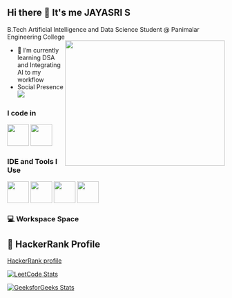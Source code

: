 ## Hi there 👋 It's me JAYASRI S

B.Tech Artificial Intelligence and Data Science Student @ Panimalar Engineering College
<img align="right" width="370" height="290" src="https://i.pinimg.com/originals/47/f0/34/47f0342cec72b800463bf003eac1257e.gif">                                               
- 🌱 I’m currently learning DSA and  Integrating AI to my workflow
- Social Presence
 <br /> [<img src="https://img.shields.io/badge/LinkedIn-0077B5?style=for-the-badge&logo=linkedin&logoColor=white" />](https://www.linkedin.com/in/i-am-jayasri-s/) 
### I code in
<img height="50" width="50" src="https://img.icons8.com/color/48/000000/python.png" />   <img height="50" width="50" src="https://img.icons8.com/color/48/000000/java-coffee-cup-logo.png" />

### IDE and Tools I Use
<img height="50" width="50" src="https://img.icons8.com/color/48/000000/visual-studio-code-2019.png"/>  <img height="50" width="50" src="https://img.icons8.com/color/50/000000/git.png"/> <img height="50" width="50" src="https://img.icons8.com/dusk/64/000000/anaconda.png"/> <img height="50" src="https://img.icons8.com/officel/480/null/java-eclipse.png"/>


### 💻 Workspace Space 
## 🧠 HackerRank Profile
[HackerRank profile](https://www.hackerrank.com/profile/I_am_Jayasri_S)

[![LeetCode Stats](https://leetcard.jacoblin.cool/I_am_Jayasri_S?theme=light&font=Rowdies)](https://leetcode.com/u/I_am_Jayasri_S/)

[![GeeksforGeeks Stats](https://gfgstatscard.vercel.app/jayasrx5fg?theme=dark)](https://www.geeksforgeeks.org/user/jayasrx5fg/)

